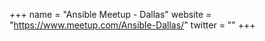 +++
name = "Ansible Meetup - Dallas"
website = "https://www.meetup.com/Ansible-Dallas/"
twitter = ""
+++